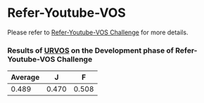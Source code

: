 # Refer-Youtube-VOS

Please refer to [Refer-Youtube-VOS Challenge](https://codalab.lisn.upsaclay.fr/competitions/13520) for more details.

### Results of [URVOS](http://www.ecva.net/papers/eccv_2020/papers_ECCV/papers/123600205.pdf) on the Development phase of Refer-Youtube-VOS Challenge

|Average|J|F|
|------|---|---|
|0.489|0.470|0.508|
